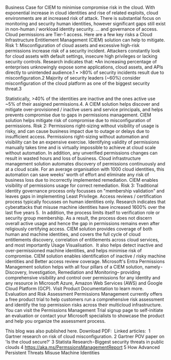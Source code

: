 Business Case for CIEM to minimise compromise risk in the cloud.
With exponential increase in cloud identities and rise of related exploits, cloud environments are at increased risk of attack. There is substantial focus on monitoring and security human identities, however significant gaps still exist in non-human / workload identity security. … and governance of access.
Cloud permissions are Tier-1 access.
Here are a few key risks a Cloud Infrastructure Entitlement Management (CIEM) solution can help to mitigate.
Risk 1: Misconfiguration of cloud assets and excessive high-risk permissions increase risk of a security incident.
Attackers constantly look for cloud assets with default settings, insecure high privileges or lacking security controls. Research indicates that:
•An increasing percentage of enterprises unknowingly expose some applications, cloud assets, and APIs directly to unintended audience.1
• >80% of security incidents result due to misconfiguration.2
Majority of security leaders (~60%) consider misconfiguration of the cloud platform as one of the biggest security threat.3

Statistically, >40% of the identities are inactive and the ones active use ~5% of their assigned permissions.4. A CIEM solution helps discover and mitigate over-provisioned / inactive users and service principals, and helps prevents compromise due to gaps in permissions management.
CIEM solution helps mitigate risk of compromise due to misconfiguration of permissions.
Risk 2: Permissions right-sizing without visibility of usage is risky, and can cause business impact due to outage or delays due to insufficient access.
Permissions right-sizing without automation and visibility can be an expensive exercise. Identifying validity of permissions manually takes time and is virtually impossible to achieve at cloud scale without automation.
In addition, any unverified permissions changes can result in wasted hours and loss of business.
Cloud infrastructure management solution automates discovery of permissions continuously and at a cloud scale. For an average organisation with 1000 cloud identities, this automation can save weeks' worth of effort and eliminate any risk of business loss due to incorrectly implemented remediation.
CIEM enables visibility of permissions usage for correct remediation.
Risk 3: Traditional identity governance process only focusses on "membership validation" and leaves gaps in implementing Least Privilege.
Access reviews / certification process typically focusses on human identities only. Research indicates that cyberattacks that misuse machine identities have increased 1600% over the last five years 5. 
In addition, the process limits itself to verification role or security group membership. As a result, the process does not discern overall active usage and hence the gap in permissions remains even after religiously certifying access.
CIEM solution provides coverage of both human and machine identities, and covers the full cycle of cloud entitlements discovery, correlation of entitlements across cloud services, and most importantly Usage Visualisation. 
It also helps detect inactive and over-permissioned machine identities, and helps minimise risk of compromise.
CIEM solution enables identification of inactive / risky machine identities and Better access review coverage.
Microsoft's Entra Permissions Management solution helps with all four pillars of a CIEM solution, namely - Discovery, Investigation, Remediation and Monitoring– providing comprehensive visibility and control over permissions for any identity and any resource in Microsoft Azure, Amazon Web Services (AWS) and Google Cloud Platform (GCP).
Visit Product Documentation to learn more.
Evaluation and Risk Assessment
Permissions Management currently offers a free product trial to help customers run a comprehensive risk assessment and identify the top permission risks across their multicloud infrastructure.
You can visit the Permissions Management Trial signup page to self-initiate an evaluation or contact your Microsoft specialists to showcase the product and help you organize the assessment process.

This blog was also published here.
Download PDF: 
Linked articles: 
1 Gartner research on risk of cloud misconfiguration.
2 Gartner POV paper on 'Is the cloud secure?'
3 Statista Research - Biggest security threats in public clouds
4 https://aka.ms/PermssionsManagementReport
5 How Advanced Persistent Threats Misuse Machine Identities
